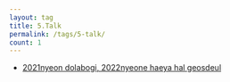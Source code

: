 ```yaml
---
layout: tag
title: 5.Talk
permalink: /tags/5-talk/
count: 1
---
```


- [2021nyeon dolabogi, 2022nyeone haeya hal geosdeul](https://chanhuiseok.github.io/posts/talk-8/)
